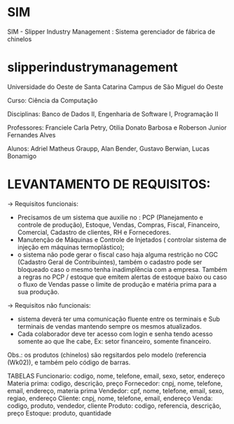 # SIM
SIM - Slipper Industry Management : Sistema gerenciador de fábrica de chinelos


# slipperindustrymanagement
Universidade do Oeste de Santa Catarina Campus de São Miguel do Oeste

Curso: Ciência da Computação

Disciplinas: Banco de Dados II, Engenharia de Software I, Programação II

Professores: Franciele Carla Petry, Otilia Donato Barbosa e Roberson Junior Fernandes Alves

Alunos: Adriel Matheus Graupp, Alan Bender, Gustavo Berwian, Lucas Bonamigo


#	LEVANTAMENTO DE REQUISITOS:

-> Requisitos funcionais:
* Precisamos de um sistema que auxilie no : PCP (Planejamento e controle de produção), Estoque, Vendas, 
Compras, Fiscal, Financeiro, Comercial, Cadastro de clientes, RH e Fornecedores. 
* Manutenção de Máquinas e Controle de Injetados ( controlar sistema de injeção em máquinas termoplástico);
* o sistema não pode gerar o fiscal caso haja alguma restrição no CGC (Cadastro Geral de Contribuintes), também 
o cadastro pode ser bloqueado caso o mesmo tenha inadimplência com a empresa. 
Também a regras no PCP / estoque que emitem alertas de estoque baixo ou caso o fluxo de Vendas passe o limite de 
produção e matéria prima para a sua produção.

-> Requisitos não funcionais:
* sistema deverá ter uma comunicação fluente entre os terminais e Sub terminais de vendas mantendo sempre os mesmos 
atualizados. 
* Cada colaborador deve ter acesso com login e senha tendo acesso somente ao que lhe cabe, Ex: setor financeiro, 
somente financeiro.

Obs.: os produtos (chinelos) são regsitardos pelo modelo (referencia (Wk02)), e também pelo código de barras.


TABELAS
Funcionario: codigo, nome, telefone, email, sexo, setor, endereço
Materia prima: codigo, descrição, preço
Fornecedor: cnpj, nome, telefone, email, endereço, materia prima
Vendedor: cpf, nome, telefone, email, sexo, regiao, endereço
Cliente: cnpj, nome, telefone, email, endereço
Venda: codigo, produto, vendedor, cliente
Produto: codigo, referencia, descrição, preço
Estoque: produto, quantidade
